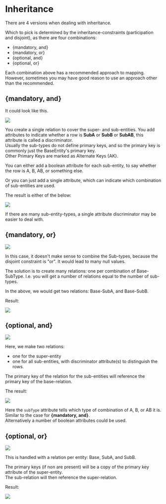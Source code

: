 ﻿# Inheritance

There are 4 versions when dealing with inheritance. 

Which to pick is determined by the inheritance-constraints (participation and disjoint), as there are four combinations:

* {mandatory, and}
* {mandatory, or}
* {optional, and}
* {optional, or}

Each combination above has a recommended approach to mapping.\
However, sometimes you may have good reason to use an approach other than the recommended.

## {mandatory, and}

It could look like this.

![](MandatoryAnd-EER.svg)

You create a single relation to cover the super- and sub-entities.
You add attributes to indicate whether a row is **SubA** or **SubB** or **SubAB**, this attribute is called a discriminator.\
Usually the sub-types do not define primary keys, and so the primary key is commonly just the BaseEntity's primary key.\
Other Primary Keys are marked as Alternate Keys {AK}.

You can either add a boolean attribute for each sub-entity, to say whether the row is A, B, AB, or something else.

Or you can just add a single attribute, which can indicate which combination of sub-entities are used.

The result is either of the below:

![](ManOr-Relation.png)

If there are many sub-entity-types, a single attribute discriminator may be easier to deal with.

## {mandatory, or}

![](ManOr-ER.svg)

In this case, it doesn't make sense to combine the Sub-types, because the disjoint constraint is "or". It would lead to many null values.

The solution is to create many relations: one per combination of Base-SubType. I.e. you will get a number of relations equal to the number of sub-types.

In the above, we would get two relations: Base-SubA, and Base-SubB.

Result:

![](ManOrRelation.png)

## {optional, and}

![](OpAnd-ER.svg)

Here, we make two relations: 
* one for the super-entity
* one for all sub-entities, with discriminator attribute(s) to distinguish the rows.

The primary key of the relation for the sub-entities will reference the primary key of the base-relation.

The result:

![](OpAnd-relation.png)

Here the `subType` attribute tells which type of combination of A, B, or AB it is. Similar to the case for **{mandatory, and}**.\
Alternatively a number of boolean attributes could be used.

## {optional, or}

![](OpOr-ER.svg)

This is handled with a relation per entity: Base, SubA, and SubB.

The primary keys (if non are present) will be a copy of the primary key attribute of the super-entity.\
The sub-relation will then reference the super-relation.

Result:

![](OpOr-relation.png)

